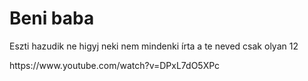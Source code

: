 
<html>
<head>

</head>
<body>
<h1>Beni baba</h1>
<p>Eszti hazudik ne higyj neki nem mindenki írta a te neved csak olyan 12</p>
  <p>https://www.youtube.com/watch?v=DPxL7dO5XPc</p>
</body>
</html>
